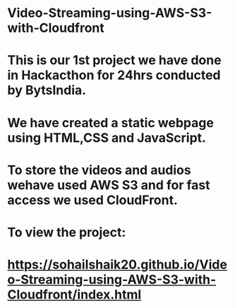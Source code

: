 # Video-Streaming-using-AWS-S3-with-Cloudfront
# This is our 1st project we have done in Hackacthon for 24hrs conducted by BytsIndia.
# We have created a static webpage using HTML,CSS and JavaScript.
# To store the videos and audios wehave used AWS S3 and for fast access we used CloudFront.
# To view the project:
# https://sohailshaik20.github.io/Video-Streaming-using-AWS-S3-with-Cloudfront/index.html
